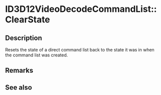 # ID3D12VideoDecodeCommandList::ClearState

## Description

Resets the state of a direct command list back to the state it was in when the command list was created.

## Remarks

## See also